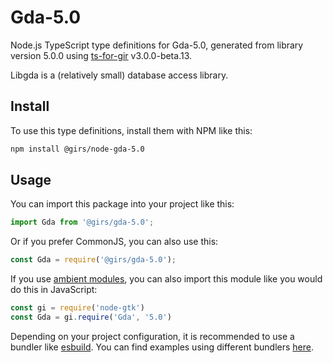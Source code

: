 
# Gda-5.0

Node.js TypeScript type definitions for Gda-5.0, generated from library version 5.0.0 using [ts-for-gir](https://github.com/gjsify/ts-for-gjs) v3.0.0-beta.13.

Libgda is a (relatively small) database access library.

## Install

To use this type definitions, install them with NPM like this:
```bash
npm install @girs/node-gda-5.0
```

## Usage

You can import this package into your project like this:
```ts
import Gda from '@girs/gda-5.0';
```

Or if you prefer CommonJS, you can also use this:
```ts
const Gda = require('@girs/gda-5.0');
```

If you use [ambient modules](https://github.com/gjsify/ts-for-gir/tree/main/packages/cli#ambient-modules), you can also import this module like you would do this in JavaScript:

```ts
const gi = require('node-gtk')
const Gda = gi.require('Gda', '5.0')
```

Depending on your project configuration, it is recommended to use a bundler like [esbuild](https://esbuild.github.io/). You can find examples using different bundlers [here](https://github.com/gjsify/ts-for-gir/tree/main/examples).
